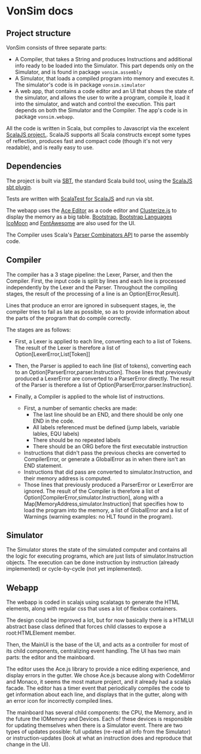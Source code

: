 # VonSim docs

## Project structure

VonSim consists of three separate parts:

* A Compiler, that takes a String and produces Instructions and additional info ready to be loaded into the Simulator. This part depends only on the Simulator, and is found in package `vonsim.assembly`
* A Simulator, that loads a compiled program into memory and executes it. The simulator's code is in package `vonsim.simulator`
* A web app, that contains a code editor and an UI that shows the state of the simulator, and allows the user to write a program, compile it, load it into the simulator, and watch and control the execution. This part depends on both the Simulator and the Compiler. The app's code is in package `vonsim.webapp`.

All the code is written in Scala, but compiles to Javascript via the excelent [ScalaJS project.](https://www.scala-js.org/). ScalaJS supports all Scala constructs except some types of reflection, produces fast and compact code (though it's not very readable), and is really easy to use.


## Dependencies

The project is built via [SBT](http://www.scala-sbt.org/), the standard Scala build tool, using the [ScalaJS sbt plugin](http://www.scala-js.org/doc/sbt-plugin.html).

Tests are written with [ScalaTest for ScalaJS](http://www.scalatest.org/user_guide/using_scalajs) and run via sbt.

The webapp uses the [Ace Editor](https://ace.c9.io/) as a code editor and [Clusterize.js](https://github.com/NeXTs/Clusterize.js/) to display the memory as a big table. [Bootstrap](getbootstrap.com), [Bootstrap Languages](http://usrz.github.io/bootstrap-languages/) [IcoMoon](https://icomoon.io/) and [FontAwesome](http://fontawesome.io/) are also used for the UI.

The Compiler uses Scala's [Parser Combinators API](https://github.com/scala/scala-parser-combinators) to parse the assembly code.


## Compiler

The compiler has a 3 stage pipeline: the Lexer, Parser, and then the Compiler. First, the input code is split by lines and each line is processed independently by the Lexer and the Parser. Throughout the compiling stages, the result of the processing of a line is an Option[Error,Result].

Lines that produce an error are ignored in subsequent stages, ie, the compiler tries to fail as late as possible, so as to provide information about the parts of the program that do compile correctly.

The stages are as follows:
* First, a Lexer is applied to each line, converting each to a list of Tokens. The result of the Lexer is therefore a list of Option[LexerError,List[Token]]

* Then, the Parser is applied to each line (list of tokens), converting each to an Option[ParserError,parser.Instruction]. Those lines that previously produced a LexerError are converted to a ParserError directly. The result of the Parser is therefore a list of Option[ParserError,parser.Instruction].

* Finally, a Compiler is applied to the whole list of instructions.
  * First, a number of semantic checks are made:
    * The last line should be an END, and there should be only one END in the code.
    * All labels referenced must be defined (jump labels, variable lables, EQU labels)
    * There should be no repeated labels
    * There should be an ORG before the first executable instruction
  * Instructions that didn't pass the previous checks are converted to CompilerError, or generate a GlobalError as in when there isn't an END statement.
  * Instructions that did pass are converted to simulator.Instruction, and their memory address is computed.
  * Those lines that previously produced a ParserError or LexerError are ignored. The result of the Compiler is therefore a list of Option[CompilerError,simulator.Instruction], along with a Map[MemoryAddress,simulator.Instruction] that specifies how to load the program into the memory, a list of GlobalError and a list of Warnings (warning examples: no HLT found in the program).

## Simulator

The Simulator stores the state of the simulated computer and contains all the logic for executing programs, which are just lists of simulator.Instruction objects. The execution can be done instruction by instruction (already implemented) or cycle-by-cycle (not yet implemented). 

## Webapp

The webapp is coded in scalajs using scalatags to generate the HTML elements, along with regular css that uses a lot of flexbox containers.

The design could be improved a lot, but for now basically there is a HTMLUI abstract base class defined that forces child classes to expose a root:HTMLElement member.

Then, the MainUI is the base of the UI, and acts as a controller for most of its child components, centralizing event handling. The UI has two main parts: the editor and the mainboard.

The editor uses the Ace.js library to provide a nice editing experience, and display errors in the gutter. We chose Ace.js because along with CodeMirror and Monaco, it seems the most mature project, and it already had a scalajs facade. The editor has a timer event that periodically compiles the code to get information about each line, and displays that in the gutter, along with an error icon for incorrectly compiled lines.

The mainboard has several child components: the CPU, the Memory, and in the future the IOMemory and Devices. Each of these devices is responsible for updating themselves when there is a Simulator event. There are two types of updates possible: full updates (re-read all info from the Simulator) or instruction-updates (look at what an instruction does and reproduce that change in the UI).
